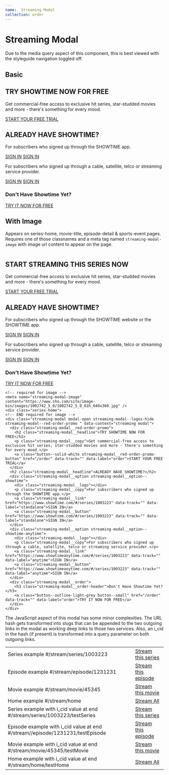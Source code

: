 ```yaml
---
name:  Streaming Modal
collection: order
---
```

# Streaming Modal

Due to the media query aspect of this component, this is best viewed with the styleguide navigation toggled off.

## Basic
<div class="streaming-modal-example">
<div class="streaming-modal modal-open streaming-modal--logos-hide streaming-modal--red-order-promo " data-context="streaming modal">
  <div class="streaming-modal__red-order-promo">
    <h2 class="streaming-modal__headline">TRY SHOWTIME NOW FOR FREE</h2>
    <p class="streaming-modal__copy">Get commercial-free access to exclusive hit series, star-studded movies and more - there's something for every mood.</p>
    <a class="button--solid-white streaming-modal__red-order-promo-button" href="/order" data-track="" data-label="order">START YOUR FREE TRIAL</a>
  </div>
  <h2 class="streaming-modal__headline">ALREADY HAVE SHOWTIME?</h2>
  <div class="streaming-modal__option streaming-modal__option--showtime">
    <div class="streaming-modal__logo"></div>
    <p class="streaming-modal__copy">For subscribers who signed up through the SHOWTIME app.</p>
    <a class="streaming-modal__link" href="https://www.showtime.com/#/series/1003223" data-track="" data-label="standalone">SIGN IN</a>
    <a class="streaming-modal__button" href="https://www.showtime.com/#/series/1003223" data-track="" data-label="standalone">SIGN IN</a>
  </div>
  <div class="streaming-modal__option streaming-modal__option--showtime-anytime">
    <div class="streaming-modal__logo"></div>
    <p class="streaming-modal__copy">For subscribers who signed up through a cable, satellite, telco or streaming service provider.</p>
    <a class="streaming-modal__link" href="https://www.showtimeanytime.com/#/series/1003223" data-track="" data-label="anytime">SIGN IN</a>
    <a class="streaming-modal__button" href="https://www.showtimeanytime.com/#/series/1003223" data-track="" data-label="anytime">SIGN IN</a>
  </div>
  <div class="streaming-modal__order">
    <h3 class="streaming-modal__order-header">Don't Have Showtime Yet?</h3>
    <a class="button--outline-light-grey button--small" href="/order" data-track="" data-label="order">TRY IT NOW FOR FREE</a>
  </div>
</div>
</div>

## With Image
Appears on series-home, movie-title, episode-detail & sports-event pages. Requires one of those classnames and a meta tag named `streaming-modal-image` with image url content to appear on the page.

<div class="streaming-modal-example">
<div class="streaming-modal modal-open streaming-modal--logos-hide streaming-modal--red-order-promo streaming-modal--with-image-only"
    data-context="streaming modal">
    <div class="streaming-modal__image">
      <div class="streaming-modal__image-container">
        <div class="streaming-modal__image-container__shim"></div>
        <img src="https://www.sho.com/site/image-bin/images/1002742_5_0/1002742_5_0_01h_640x360.jpg" alt="">
      </div>
    </div>
    <div class="streaming-modal__red-order-promo">
      <h2 class="streaming-modal__headline">START STREAMING THIS SERIES NOW</h2>
      <p class="streaming-modal__copy">Get commercial-free access to exclusive hit series, star-studded movies and more - there's something for every mood.</p>
      <a class="button--solid-white streaming-modal__red-order-promo-button" href="/order?i_cid=int-ray-6194" data-track="" data-label="order">START YOUR FREE TRIAL</a>
    </div>
    <h2 class="streaming-modal__headline">ALREADY HAVE SHOWTIME?</h2>
    <div class="streaming-modal__option streaming-modal__option--showtime">
      <div class="streaming-modal__logo"></div>
      <p class="streaming-modal__copy">For subscribers who signed up through the SHOWTIME website or the SHOWTIME app.</p>
      <a class="streaming-modal__link" href="https://www.showtime.com/#/series/1002742?i_cid=int-ray-6194" data-track="" data-label="standalone">SIGN IN</a>
      <a class="streaming-modal__button" href="https://www.showtime.com/#/series/1002742?i_cid=int-ray-6194" data-track="" data-label="standalone">SIGN IN</a>
    </div>
    <div class="streaming-modal__option streaming-modal__option--showtime-anytime">
      <div class="streaming-modal__logo"></div>
      <p class="streaming-modal__copy">For subscribers who signed up through a cable, satellite, telco or streaming service provider.</p>
      <a class="streaming-modal__link" href="https://www.showtimeanytime.com/#/series/1002742?i_cid=int-ray-6194" data-track=""
        data-label="anytime">SIGN IN</a>
      <a class="streaming-modal__button" href="https://www.showtimeanytime.com/#/series/1002742?i_cid=int-ray-6194" data-track=""
        data-label="anytime">SIGN IN</a>
    </div>
    <div class="streaming-modal__order">
      <h3 class="streaming-modal__order-header">Don't Have Showtime Yet?</h3>
      <a class="button--outline-light-grey button--small" href="/order?i_cid=int-ray-6194" data-track="" data-label="order">TRY IT NOW FOR FREE</a>
    </div>
  </div>

```
<!-- required for image -->
<meta name="streaming-modal-image" content="https://www.sho.com/site/image-bin/images/1002742_5_0/1002742_5_0_01h_640x360.jpg" />
<div class="series-home">
<!-- END required for image -->
<div class="streaming-modal modal-open streaming-modal--logos-hide streaming-modal--red-order-promo " data-context="streaming modal">
  <div class="streaming-modal__red-order-promo">
    <h2 class="streaming-modal__headline">TRY SHOWTIME NOW FOR FREE</h2>
    <p class="streaming-modal__copy">Get commercial-free access to exclusive hit series, star-studded movies and more - there's something for every mood.</p>
    <a class="button--solid-white streaming-modal__red-order-promo-button" href="/order" data-track="" data-label="order">START YOUR FREE TRIAL</a>
  </div>
  <h2 class="streaming-modal__headline">ALREADY HAVE SHOWTIME?</h2>
  <div class="streaming-modal__option streaming-modal__option--showtime">
    <div class="streaming-modal__logo"></div>
    <p class="streaming-modal__copy">For subscribers who signed up through the SHOWTIME app.</p>
    <a class="streaming-modal__link" href="https://www.showtime.com/#/series/1003223" data-track="" data-label="standalone">SIGN IN</a>
    <a class="streaming-modal__button" href="https://www.showtime.com/#/series/1003223" data-track="" data-label="standalone">SIGN IN</a>
  </div>
  <div class="streaming-modal__option streaming-modal__option--showtime-anytime">
    <div class="streaming-modal__logo"></div>
    <p class="streaming-modal__copy">For subscribers who signed up through a cable, satellite, telco or streaming service provider.</p>
    <a class="streaming-modal__link" href="https://www.showtimeanytime.com/#/series/1003223" data-track="" data-label="anytime">SIGN IN</a>
    <a class="streaming-modal__button" href="https://www.showtimeanytime.com/#/series/1003223" data-track="" data-label="anytime">SIGN IN</a>
  </div>
  <div class="streaming-modal__order">
    <h3 class="streaming-modal__order-header">Don't Have Showtime Yet?</h3>
    <a class="button--outline-light-grey button--small" href="/order" data-track="" data-label="order">TRY IT NOW FOR FREE</a>
  </div>
</div>
```

The JavaScript aspect of this modal has some minor complexities. The URL hash gets transformed into slugs that can be appended to the two outgoing links in the modal as working deep links to those two services. Also, an i_cid in the hash (if present) is transformed into a query parameter on both outgoing links. 

<table class="streaming-modal-example-buttons">
  <tr>
    <td>
      Series example #/stream/series/1003223  
    </td>
    <td>
      <a class="button--fixed-width button--solid-red button--skinny" href="#/stream/series/1003223">Stream this series</a>  
    </td>
  </tr>
  <tr>
    <td>Episode example #/stream/episode/1231231 </td>
    <td><a class="button--fixed-width button--solid-red button--skinny" href="#/stream/episode/1231231">Stream this episode</a> </td>
  </tr>
  <tr>
    <td>Movie example #/stream/movie/45345 </td>
    <td><a class="button--fixed-width button--solid-red button--skinny" href="#/stream/movie/45345">Stream this movie</a> </td>
  </tr>
  <tr>
    <td>Home example #/stream/home </td>
    <td><a class="button--fixed-width button--solid-red button--skinny" href="#/stream/home">Stream All</a> </td>
  </tr>
  <tr>
    <td>Series example with i_cid value at end #/stream/series/1003223/testSeries </td>
    <td><a class="button--fixed-width button--solid-red button--skinny" href="#/stream/series/1003223/testSeries">Stream this series</a> </td>
  </tr>
  <tr>
    <td>Episode example with i_cid value at end #/stream//episode/1231231/testEpisode </td>
    <td><a class="button--fixed-width button--solid-red button--skinny" href="#/stream/episode/1231231/testEpisode">Stream this episode</a> </td>
  </tr>
  <tr>
    <td>Movie example with i_cid value at end #/stream/movie/45345/testMovie </td>
    <td><a class="button--fixed-width button--solid-red button--skinny" href="#/stream/movie/45345/testMovie">Stream this movie</a> </td>
  </tr>
  <tr>
    <td>Home example with i_cid value at end #/stream/home/testHome </td>
    <td><a class="button--fixed-width button--solid-red button--skinny" href="#/stream/home/testHome">Stream All</a></td>
  </tr>
</table>

